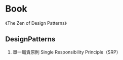 # Book
《The Zen of Design Patterns》

## DesignPatterns
1. 單一職責原則 Single Responsibility Principle（SRP）
